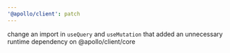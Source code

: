 ```yaml
---
'@apollo/client': patch
---
```


change an import in `useQuery` and `useMutation` that added an unnecessary runtime dependency on @apollo/client/core
